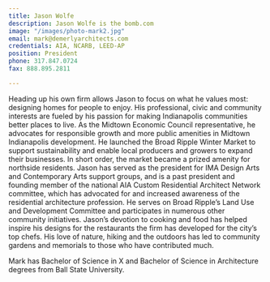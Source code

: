 ```yaml
---
title: Jason Wolfe
description: Jason Wolfe is the bomb.com
image: "/images/photo-mark2.jpg"
email: mark@demerlyarchitects.com
credentials: AIA, NCARB, LEED-AP
position: President
phone: 317.847.0724
fax: 888.895.2811

---
```

Heading up his own firm allows Jason to focus on what he values most: designing homes for people to enjoy. His professional, civic and community interests are fueled by his passion for making Indianapolis communities better places to live. As the Midtown Economic Council representative, he advocates for responsible growth and more public amenities in Midtown Indianapolis development. He launched the Broad Ripple Winter Market to support sustainability and enable local producers and growers to expand their businesses. In short order, the market became a prized amenity for northside residents. Jason has served as the president for IMA Design Arts and Contemporary Arts support groups, and is a past president and founding member of the national AIA Custom Residential Architect Network committee, which has advocated for and increased awareness of the residential architecture profession. He serves on Broad Ripple’s Land Use and Development Committee and participates in numerous other community initiatives. Jason’s devotion to cooking and food has helped inspire his designs for the restaurants the firm has developed for the city’s top chefs. His love of nature, hiking and the outdoors has led to community gardens and memorials to those who have contributed much.

Mark has Bachelor of Science in X and Bachelor of Science in Architecture degrees from Ball State University.